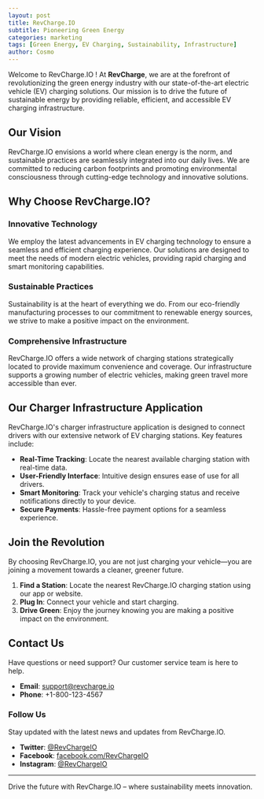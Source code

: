 ```yaml
---
layout: post
title: RevCharge.IO
subtitle: Pioneering Green Energy
categories: marketing
tags: [Green Energy, EV Charging, Sustainability, Infrastructure]
author: Cosmo
---
```


Welcome to RevCharge.IO ! At **RevCharge**, we are at the forefront of revolutionizing the green energy industry with our state-of-the-art electric vehicle (EV) charging solutions. Our mission is to drive the future of sustainable energy by providing reliable, efficient, and accessible EV charging infrastructure.

## Our Vision

RevCharge.IO envisions a world where clean energy is the norm, and sustainable practices are seamlessly integrated into our daily lives. We are committed to reducing carbon footprints and promoting environmental consciousness through cutting-edge technology and innovative solutions.

## Why Choose RevCharge.IO?

### Innovative Technology
We employ the latest advancements in EV charging technology to ensure a seamless and efficient charging experience. Our solutions are designed to meet the needs of modern electric vehicles, providing rapid charging and smart monitoring capabilities.

### Sustainable Practices
Sustainability is at the heart of everything we do. From our eco-friendly manufacturing processes to our commitment to renewable energy sources, we strive to make a positive impact on the environment.

### Comprehensive Infrastructure
RevCharge.IO offers a wide network of charging stations strategically located to provide maximum convenience and coverage. Our infrastructure supports a growing number of electric vehicles, making green travel more accessible than ever.

## Our Charger Infrastructure Application

RevCharge.IO's charger infrastructure application is designed to connect drivers with our extensive network of EV charging stations. Key features include:

- **Real-Time Tracking**: Locate the nearest available charging station with real-time data.
- **User-Friendly Interface**: Intuitive design ensures ease of use for all drivers.
- **Smart Monitoring**: Track your vehicle's charging status and receive notifications directly to your device.
- **Secure Payments**: Hassle-free payment options for a seamless experience.

## Join the Revolution

By choosing RevCharge.IO, you are not just charging your vehicle—you are joining a movement towards a cleaner, greener future. 

1. **Find a Station**: Locate the nearest RevCharge.IO charging station using our app or website.
2. **Plug In**: Connect your vehicle and start charging.
3. **Drive Green**: Enjoy the journey knowing you are making a positive impact on the environment.

## Contact Us

Have questions or need support? Our customer service team is here to help.

- **Email**: support@revcharge.io
- **Phone**: +1-800-123-4567

### Follow Us

Stay updated with the latest news and updates from RevCharge.IO.

- **Twitter**: [@RevChargeIO](https://twitter.com/RevChargeIO)
- **Facebook**: [facebook.com/RevChargeIO](https://facebook.com/RevChargeIO)
- **Instagram**: [@RevChargeIO](https://instagram.com/RevChargeIO)

---

Drive the future with RevCharge.IO – where sustainability meets innovation.
